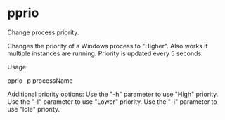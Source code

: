 # pprio
Change process priority.

Changes the priority of a Windows process to "Higher". Also works if multiple instances are running.
Priority is updated every 5 seconds.

Usage:

pprio -p processName

Additional priority options:
Use the "-h" parameter to use "High" priority.
Use the "-l" parameter to use "Lower" priority.
Use the "-i" parameter to use "Idle" priority.

